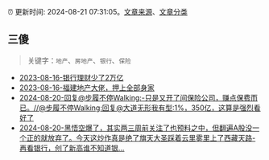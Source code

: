 :alarm_clock: 更新时间: 2024-08-21 07:31:05。[文章来源](/README.md)、[文章分类](/TAGS.md)

## 三傻


> 关键字：`地产`、`房地产`、`银行`、`保险`



- [2023-08-16-银行理财少了2万亿](https://www.aicaijing.com.cn/article/18565) 
- [2023-08-16-福建地产大佬，押上全部身家](https://www.aicaijing.com.cn/article/18567) 
- [2024-08-20-回复@步履不停Walking:-只是又开了间保险公司，赚点保费而已。//@步履不停Walking:回复@大道无形我有型:1%，350亿，这算是强烈看好了](https://xueqiu.com/1247347556/301608606) 
- [2024-08-20-黑悟空爆了，其实两三周前关注了也预料之中，但翻遍A股没一个正的就放弃了。今天这炒作真是绝了旗天大圣踩着云里雾里上了西藏天路-再看银行，创了新高谁不知道银...](https://xueqiu.com/8295448217/301719614) 
